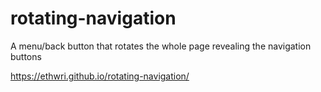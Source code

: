 # rotating-navigation

A menu/back button that rotates the whole page revealing the navigation buttons

https://ethwri.github.io/rotating-navigation/